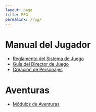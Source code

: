 ```yaml
---
layout: page
title: RPG
permalink: /rpg/
---
```


# Manual del Jugador
- [Reglamento del Sistema de Juego](reglamento-sistema-juego/)
- [Guía del Director de Juego](guia-director-juego/)
- [Creación de Personajes](creacion-personajes-juego/)

# Aventuras
- [Módulos de Aventuras](aventuras-modulos/) 